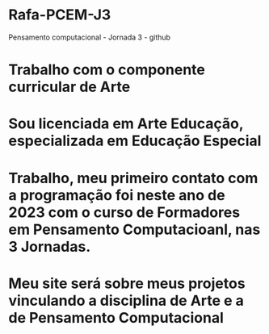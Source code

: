 # Rafa-PCEM-J3
Pensamento computacional - Jornada 3 - github
# Trabalho com o componente curricular de Arte
# Sou licenciada em Arte Educação, especializada em Educação Especial
# Trabalho, meu primeiro contato com a programação foi neste ano de 2023 com o curso de Formadores em Pensamento Computacioanl, nas 3 Jornadas.
# Meu site será sobre meus projetos vinculando a disciplina de Arte e a de Pensamento Computacional
